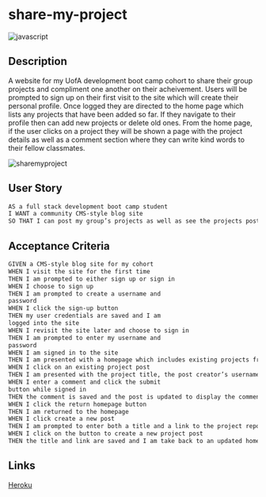 # share-my-project
![javascript](https://img.shields.io/badge/Javascript-green)

## Description
A website for my UofA development boot camp cohort to share their group projects and compliment one another on their acheivement. Users will be prompted to sign up on their first visit to the site which will create their personal profile. Once logged they are directed to the home page which lists any projects that have been added so far. If they navigate to their profile then can add new projects or delete old ones. From the home page, if the user clicks on a project they will be shown a page with the project details as well as a comment section where they can write kind words to their fellow classmates. 

![sharemyproject](https://github.com/FixieGemini/share-my-project/assets/109640240/da883190-3063-461f-bd79-661760599b22)

## User Story
```md 
AS a full stack development boot camp student 
I WANT a community CMS-style blog site
SO THAT I can post my group’s projects as well as see the projects posted by my classmates.
```

## Acceptance Criteria
```md 
GIVEN a CMS-style blog site for my cohort
WHEN I visit the site for the first time
THEN I am prompted to either sign up or sign in
WHEN I choose to sign up 
THEN I am prompted to create a username and 
password
WHEN I click the sign-up button
THEN my user credentials are saved and I am 
logged into the site
WHEN I revisit the site later and choose to sign in
THEN I am prompted to enter my username and 
password
WHEN I am signed in to the site 
THEN I am presented with a homepage which includes existing projects from my classmates if any have been posted, a button to create a new post, and a log-out button
WHEN I click on an existing project post 
THEN I am presented with the project title, the post creator’s username, the date created,  a link to the project repo,  comment section, and return to homepage button 
WHEN I enter a comment and click the submit 
button while signed in
THEN the comment is saved and the post is updated to display the comment, the comment creator’s username and the date created
WHEN I click the return homepage button
THEN I am returned to the homepage
WHEN I click create a new post
THEN I am prompted to enter both a title and a link to the project repo on GitHub
WHEN I click on the button to create a new project post
THEN the title and link are saved and I am take back to an updated homepage with the new project post
```

## Links
[Heroku](https://gentle-taiga-51453.herokuapp.com/)
